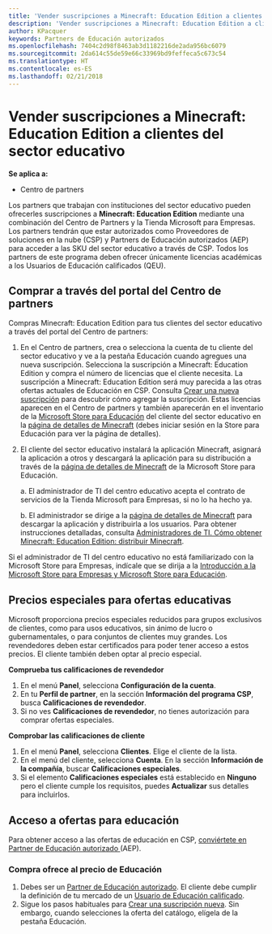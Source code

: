 ```yaml
---
title: 'Vender suscripciones a Minecraft: Education Edition a clientes del sector educativo'
description: 'Vender suscripciones a Minecraft: Education Edition a clientes del sector educativo'
author: KPacquer
keywords: Partners de Educación autorizados
ms.openlocfilehash: 7404c2d98f8463ab3d1182216de2ada956bc6079
ms.sourcegitcommit: 2da614c55de59e66c33969bd9feffeca5c673c54
ms.translationtype: HT
ms.contentlocale: es-ES
ms.lasthandoff: 02/21/2018
---
```

# <a name="sell-minecraft-education-edition-subscriptions-to-education-customers"></a>Vender suscripciones a Minecraft: Education Edition a clientes del sector educativo

**Se aplica a:**

-  Centro de partners

Los partners que trabajan con instituciones del sector educativo pueden ofrecerles suscripciones a **Minecraft: Education Edition** mediante una combinación del Centro de Partners y la Tienda Microsoft para Empresas.  Los partners tendrán que estar autorizados como Proveedores de soluciones en la nube (CSP) y Partners de Educación autorizados (AEP) para acceder a las SKU del sector educativo a través de CSP.  Todos los partners de este programa deben ofrecer únicamente licencias académicas a los Usuarios de Educación calificados (QEU). 

## <a name="purchase-through-partner-center-portal"></a>Comprar a través del portal del Centro de partners 
Compras Minecraft: Education Edition para tus clientes del sector educativo a través del portal del Centro de partners: 

  1.  En el Centro de partners, crea o selecciona la cuenta de tu cliente del sector educativo y ve a la pestaña Educación cuando agregues una nueva suscripción.  Selecciona la suscripción a Minecraft: Education Edition y compra el número de licencias que el cliente necesita. La suscripción a Minecraft: Education Edition será muy parecida a las otras ofertas actuales de Educación en CSP. Consulta [Crear una nueva suscripción](create-a-new-subscription.md) para descubrir cómo agregar la suscripción. Estas licencias aparecen en el Centro de partners y también aparecerán en el inventario de la [Microsoft Store para Educación](https://educationstore.microsoft.com/en-us/store) del cliente del sector educativo en la [página de detalles de Minecraft](https://educationstore.microsoft.com/en-us/store/details/minecraft-education-edition/9nblggh4r2r6) (debes iniciar sesión en la Store para Educación para ver la página de detalles). 

  2.  El cliente del sector educativo instalará la aplicación Minecraft, asignará la aplicación a otros y descargará la aplicación para su distribución a través de la [página de detalles de Minecraft](https://educationstore.microsoft.com/en-us/store/details/minecraft-education-edition/9nblggh4r2r6) de la Microsoft Store para Educación. 

      a. El administrador de TI del centro educativo acepta el contrato de servicios de la Tienda Microsoft para Empresas, si no lo ha hecho ya. 

      b. El administrador se dirige a la [página de detalles de Minecraft](https://educationstore.microsoft.com/en-us/store/details/minecraft-education-edition/9nblggh4r2r6) para descargar la aplicación y distribuirla a los usuarios. Para obtener instrucciones detalladas, consulta [Administradores de TI. Cómo obtener Minecraft: Education Edition: distribuir Minecraft](https://docs.microsoft.com/education/windows/school-get-minecraft#distribute-minecraft).
    
  Si el administrador de TI del centro educativo no está familiarizado con la Microsoft Store para Empresas, indícale que se dirija a la [Introducción a la Microsoft Store para Empresas y Microsoft Store para Educación](https://docs.microsoft.com/microsoft-store/windows-store-for-business-overview). 

## <a name="special-pricing-for-education-offers"></a>Precios especiales para ofertas educativas

Microsoft proporciona precios especiales reducidos para grupos exclusivos de clientes, como para usos educativos, sin ánimo de lucro o gubernamentales, o para conjuntos de clientes muy grandes. Los revendedores deben estar certificados para poder tener acceso a estos precios. El cliente también deben optar al precio especial.

**Comprueba tus calificaciones de revendedor**

1.  En el menú **Panel**, selecciona **Configuración de la cuenta**.
2.  En tu **Perfil de partner**, en la sección **Información del programa CSP**, busca **Calificaciones de revendedor**.
3.  Si no ves **Calificaciones de revendedor**, no tienes autorización para comprar ofertas especiales.

**Comprobar las calificaciones de cliente**

1.  En el menú **Panel**, selecciona **Clientes**. Elige el cliente de la lista.
2.  En el menú del cliente, selecciona **Cuenta**. En la sección **Información de la compañía**, buscar **Calificaciones especiales**.
3.  Si el elemento **Calificaciones especiales** está establecido en **Ninguno** pero el cliente cumple los requisitos, puedes **Actualizar** sus detalles para incluirlos.

## <a name="access-education-offers"></a>Acceso a ofertas para educación 

Para obtener acceso a las ofertas de educación en CSP, [conviértete en Partner de Educación autorizado ](http://go.microsoft.com/fwlink/p/?LinkId=808781)(AEP).

### <a name="purchase-offers-at-education-pricing"></a>Compra ofrece al precio de Educación

1. Debes ser un [Partner de Educación autorizado](http://go.microsoft.com/fwlink/p/?LinkId=808781).
El cliente debe cumplir la definición de tu mercado de un [Usuario de Educación calificado](http://go.microsoft.com/fwlink/p/?LinkId=808795).
2. Sigue los pasos habituales para [Crear una suscripción nueva](create-a-new-subscription.md). Sin embargo, cuando selecciones la oferta del catálogo, elígela de la pestaña Educación.






<!-- ## Purchase through Partner Center API 

To help your education customers buy and deploy Minecraft: Education Edition through the Partner Center API:
  
  1.  See [Create an order](https://msdn.microsoft.com/library/partnercenter/mt634667.aspx(d=robot)) to learn how to use the Partner Center API to buy the desired number of licenses of Minecraft: Education Edition subscription.  Be sure to use the following Offer ID:  
     
      "OfferId": "EE10CBD2-7A12-45DE-BE11-0C2C7C6EEEB1"
     
      See [Get a list of subscriptions by ID](https://msdn.microsoft.com/library/partnercenter/mt683489.aspx) to learn how to see these licenses.  Note that these will also appear in the education customer’s [Microsoft Store for Business](https://www.microsoft.com/business-store) inventory under the [Minecraft details page](https://businessstore.microsoft.com/en-us/app-detail/9NBLGGH4R2R6/0016/00000000000000000000000000000000/online) (you must be logged into Store for Business to see this page).    

  2. Direct your education customer to distribute Minecraft through the Microsoft Store for Business [Minecraft details page](https://businessstore.microsoft.com/en-us/app-detail/9NBLGGH4R2R6/0016/00000000000000000000000000000000/online). Through Microsoft Store for Business, they can install the app, assign the app to others, and download the app to distribute. (Currently, Partner Center doesn't support these tasks.) 

     a. The school’s IT admin accepts the Microsoft Store for Business services agreement if they haven’t already.
    
     b. The admin goes to the Minecraft details page to download the app and distribute the app to users. For detailed instructions, see [For IT administrators - get Minecraft: Education Edition: Distribute Minecraft](https://docs.microsoft.com/education/windows/school-get-minecraft#distribute-minecraft). 

  If the school’s IT admin is not familiar with Microsoft Store for Business, direct them to [Microsoft Store for Business overview](https://docs.microsoft.com/microsoft-store/windows-store-for-business-overview). 

-->